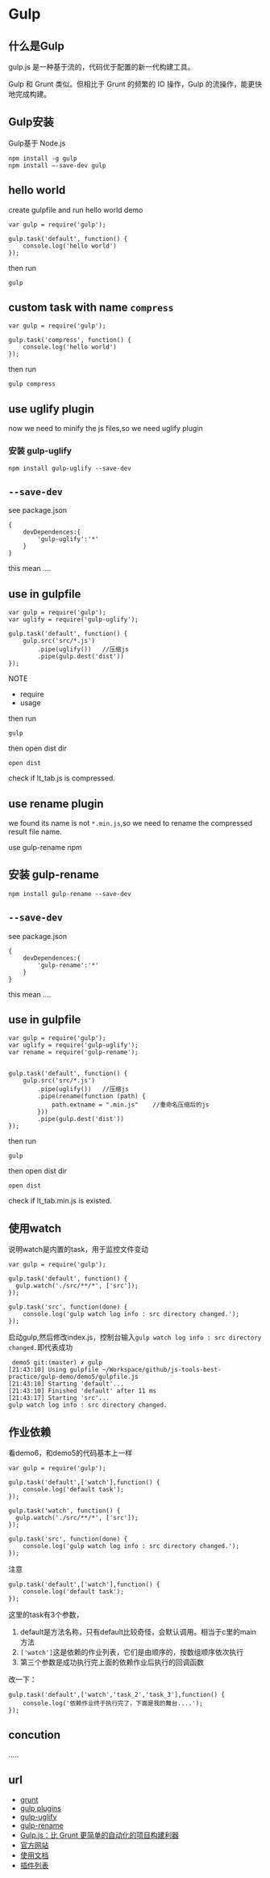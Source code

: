 Gulp
======================

## 什么是Gulp

gulp.js 是一种基于流的，代码优于配置的新一代构建工具。

Gulp 和 Grunt 类似。但相比于 Grunt 的频繁的 IO 操作，Gulp 的流操作，能更快地完成构建。

## Gulp安装

Gulp基于 Node.js 

	npm install -g gulp
	npm install —-save-dev gulp

##  hello world

create gulpfile and run hello world demo

	var gulp = require('gulp');
	
	gulp.task('default', function() {
		console.log('hello world')
	});

then run

```
gulp
```

## custom task with name `compress`

	var gulp = require('gulp');

	gulp.task('compress', function() {
		console.log('hello world')
	});

then run

```
gulp compress
```

## use uglify plugin

now we need to minify the js files,so we need uglify plugin

### 安装 gulp-uglify

	npm install gulp-uglify --save-dev
	
## `--save-dev` 

see package.json

```
{
	devDependences:{
		'gulp-uglify':'*'
	}
}
```

this mean ....

## use in gulpfile

	var gulp = require('gulp');
	var uglify = require('gulp-uglify');
	
	gulp.task('default', function() {
		gulp.src('src/*.js')
			.pipe(uglify())   //压缩js
			.pipe(gulp.dest('dist'))
	});
	
NOTE

- require
- usage
	
then run

```
gulp 
```

then open dist dir

```
open dist
```

check if lt_tab.js is compressed.
	
## use rename plugin

we found its name is not `*.min.js`,so we need to rename the compressed result file name.

use gulp-rename npm 

## 安装 gulp-rename

	npm install gulp-rename --save-dev
	
## `--save-dev` 

see package.json

```
{
	devDependences:{
		'gulp-rename':'*'
	}
}
```

this mean ....

## use in gulpfile

	var gulp = require('gulp');
	var uglify = require('gulp-uglify');
	var rename = require('gulp-rename');
	
	
	gulp.task('default', function() {
		gulp.src('src/*.js')
			.pipe(uglify())   //压缩js
			.pipe(rename(function (path) {
				path.extname = ".min.js"    //重命名压缩后的js
			}))
			.pipe(gulp.dest('dist'))
	});
	
then run

```
gulp 
```

then open dist dir

```
open dist
```

check if lt_tab.min.js is existed.

## 使用watch

说明watch是内置的task，用于监控文件变动

	var gulp = require('gulp');

	gulp.task('default', function() {
	  gulp.watch('./src/**/*', ['src']);
	});

	gulp.task('src', function(done) {
		console.log('gulp watch log info : src directory changed.');
	});

启动gulp,然后修改index.js，控制台输入`gulp watch log info : src directory changed.`即代表成功


```
 demo5 git:(master) ✗ gulp 
[21:43:10] Using gulpfile ~/Workspace/github/js-tools-best-practice/gulp-demo/demo5/gulpfile.js
[21:43:10] Starting 'default'...
[21:43:10] Finished 'default' after 11 ms
[21:43:17] Starting 'src'...
gulp watch log info : src directory changed.
```

## 作业依赖

看demo6，和demo5的代码基本上一样

	var gulp = require('gulp');

	gulp.task('default',['watch'],function() {
		console.log('default task');
	});

	gulp.task('watch', function() {
	  gulp.watch('./src/**/*', ['src']);
	});

	gulp.task('src', function(done) {
		console.log('gulp watch log info : src directory changed.');
	});

注意

	gulp.task('default',['watch'],function() {
		console.log('default task');
	});


这里的task有3个参数，

1. default是方法名称，只有default比较奇怪，会默认调用。相当于c里的main方法
1. `['watch']`这是依赖的作业列表，它们是由顺序的，按数组顺序依次执行
1. 第三个参数是成功执行完上面的依赖作业后执行的回调函数

改一下：

	gulp.task('default',['watch','task_2','task_3'],function() {
		console.log('依赖作业终于执行完了，下面是我的舞台....');
	});


	
## concution

.....


## url

- [grunt](gruntjs.org)
- [gulp plugins](http://gulpjs.com/plugins/)
- [gulp-uglify](https://www.npmjs.org/package/gulp-uglify/)
- [gulp-rename](https://www.npmjs.org/package/gulp-rename/)
- [Gulp.js：比 Grunt 更简单的自动化的项目构建利器](http://www.tuicool.com/articles/n2Uj2y)
- [官方网站](http://gulpjs.com/)
- [使用文档](https://github.com/wearefractal/gulp/ )
- [插件列表](http://gratimax.github.io/search-gulp-plugins/)
